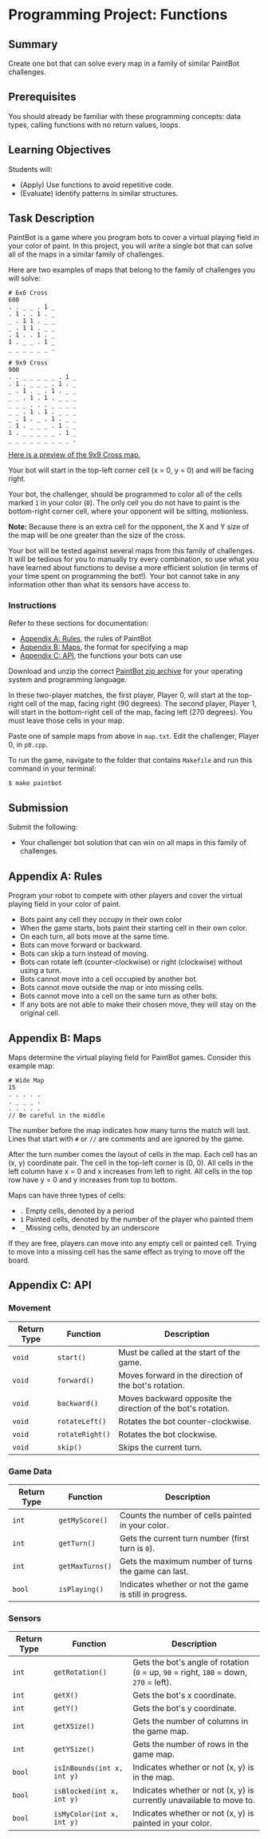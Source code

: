 # Programming Project: Functions

## Summary

Create one bot that can solve every map in a family of similar PaintBot challenges.

## Prerequisites

You should already be familiar with these programming concepts: data types, calling functions with no return values, loops.

## Learning Objectives

Students will:

- (Apply) Use functions to avoid repetitive code.
- (Evaluate) Identify patterns in similar structures.

## Task Description

PaintBot is a game where you program bots to cover a virtual playing field in your color of paint. In this project, you will write a single bot that can solve all of the maps in a similar family of challenges.

Here are two examples of maps that belong to the family of challenges you will solve:

```
# 6x6 Cross
600
. . _ _ . 1 _
. 1 . . 1 . _
_ . 1 1 . _ _
_ . 1 1 . _ _
. 1 . . 1 . _
1 . _ _ . 1 _
_ _ _ _ _ _ .
```

```
# 9x9 Cross
900
. . _ _ _ _ _ . 1 _
. 1 . _ _ _ . 1 . _
_ . 1 . _ . 1 . _ _
_ _ . 1 . 1 . _ _ _
_ _ _ . . . _ _ _ _
_ _ . 1 . 1 . _ _ _
_ . 1 . _ . 1 . _ _
. 1 . _ _ _ . 1 . _
1 . _ _ _ _ _ . 1 _
_ _ _ _ _ _ _ _ _ .
```

[Here is a preview of the 9x9 Cross map.](https://paintbot.glitch.me/?s=10,10,0_0_0_90!1_9_9_270,0_0_0_90!1_9_9_270&b=0_0_0!2_0_x!3_0_x!4_0_x!5_0_x!6_0_x!8_0_1!9_0_x!1_1_1!3_1_x!4_1_x!5_1_x!7_1_1!9_1_x!0_2_x!2_2_1!4_2_x!6_2_1!8_2_x!9_2_x!0_3_x!1_3_x!3_3_1!5_3_1!7_3_x!8_3_x!9_3_x!0_4_x!1_4_x!2_4_x!4_4_1!6_4_x!7_4_x!8_4_x!9_4_x!0_5_x!1_5_x!3_5_1!5_5_1!7_5_x!8_5_x!9_5_x!0_6_x!2_6_1!4_6_x!6_6_1!8_6_x!9_6_x!1_7_1!3_7_x!4_7_x!5_7_x!7_7_1!9_7_x!0_8_1!2_8_x!3_8_x!4_8_x!5_8_x!6_8_x!8_8_1!9_8_x!0_9_x!1_9_x!2_9_x!3_9_x!4_9_x!5_9_x!6_9_x!7_9_x!8_9_x!9_9_1!)

Your bot will start in the top-left corner cell (x = 0, y = 0) and will be facing right.

Your bot, the challenger, should be programmed to color all of the cells marked `1` in your color (`0`). The only cell you do not have to paint is the bottom-right corner cell, where your opponent will be sitting, motionless.

**Note:** Because there is an extra cell for the opponent, the X and Y size of the map will be one greater than the size of the cross.

Your bot will be tested against several maps from this family of challenges. It will be tedious for you to manually try every combination, so use what you have learned about functions to devise a more efficient solution (in terms of your time spent on programming the bot!). Your bot cannot take in any information other than what its sensors have access to.

### Instructions

Refer to these sections for documentation:

- [Appendix A: Rules](#appendix-a-rules), the rules of PaintBot
- [Appendix B: Maps](#appendix-b-maps), the format for specifying a map
- [Appendix C: API](#appendix-c-api), the functions your bots can use

Download and unzip the correct [PaintBot zip archive](https://github.com/MimirHQ/opencs1/tree/master/resources/paintbot) for your operating system and programming language.

In these two-player matches, the first player, Player 0, will start at the top-right cell of the map, facing right (90 degrees). The second player, Player 1, will start in the bottom-right cell of the map, facing left (270 degrees). You must leave those cells in your map.

Paste one of sample maps from above in `map.txt`. Edit the challenger, Player 0, in `p0.cpp`.

To run the game, navigate to the folder that contains `Makefile` and run this command in your terminal:

```bash
$ make paintbot
```

## Submission

Submit the following:

- Your challenger bot solution that can win on all maps in this family of challenges.

## Appendix A: Rules

Program your robot to compete with other players and cover the virtual playing field in your color of paint.

- Bots paint any cell they occupy in their own color
- When the game starts, bots paint their starting cell in their own color.
- On each turn, all bots move at the same time.
- Bots can move forward or backward.
- Bots can skip a turn instead of moving.
- Bots can rotate left (counter-clockwise) or right (clockwise) without using a turn.
- Bots cannot move into a cell occupied by another bot.
- Bots cannot move outside the map or into missing cells.
- Bots cannot move into a cell on the same turn as other bots.
- If any bots are not able to make their chosen move, they will stay on the original cell.

## Appendix B: Maps

Maps determine the virtual playing field for PaintBot games. Consider this example map:

```
# Wide Map
15
. . . . .
. _ _ _ .
. . . . .
// Be careful in the middle
```

The number before the map indicates how many turns the match will last. Lines that start with `#` or `//` are comments and are ignored by the game.

After the turn number comes the layout of cells in the map. Each cell has an (x, y) coordinate pair. The cell in the top-left corner is (0, 0). All cells in the left column have x = 0 and x increases from left to right. All cells in the top row have y = 0 and y increases from top to bottom.

Maps can have three types of cells:

- `.` Empty cells, denoted by a period
- `1` Painted cells, denoted by the number of the player who painted them
- `_` Missing cells, denoted by an underscore

If they are free, players can move into any empty cell or painted cell. Trying to move into a missing cell has the same effect as trying to move off the board.

## Appendix C: API

### Movement

Return Type | Function | Description
-------------|----------|-------------
`void` | `start()` | Must be called at the start of the game.
`void` | `forward()` | Moves forward in the direction of the bot's rotation.
`void` | `backward()` | Moves backward opposite the direction of the bot's rotation.
`void` | `rotateLeft()` | Rotates the bot counter-clockwise.
`void` | `rotateRight()` | Rotates the bot clockwise.
`void` | `skip()` | Skips the current turn.


### Game Data

Return Type | Function | Description
-------------|----------|-------------
`int` | `getMyScore()` | Counts the number of cells painted in your color.
`int` | `getTurn()` | Gets the current turn number (first turn is `0`).
`int` | `getMaxTurns()` | Gets the maximum number of turns the game can last.
`bool` | `isPlaying()` | Indicates whether or not the game is still in progress.

### Sensors

Return Type | Function | Description
-------------|----------|-------------
`int` | `getRotation()` | Gets the bot's angle of rotation (`0` = up, `90` = right, `180` = down, `270` = left).
`int` | `getX()` | Gets the bot's x coordinate.
`int` | `getY()` | Gets the bot's y coordinate.
`int` | `getXSize()` | Gets the number of columns in the game map.
`int` | `getYSize()` | Gets the number of rows in the game map.
`bool` | `isInBounds(int x, int y)` | Indicates whether or not (x, y) is in the map.
`bool` | `isBlocked(int x, int y)` | Indicates whether or not (x, y) is currently unavailable to move to.
`bool` | `isMyColor(int x, int y)` | Indicates whether or not (x, y) is painted in your color.
